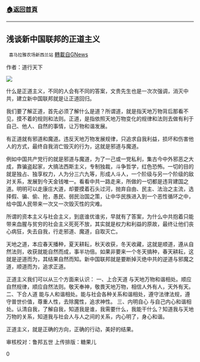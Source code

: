 ###  [:house:返回首頁](https://github.com/ourhimalayas/txt)
---

## 浅谈新中国联邦的正道主义
` 喜马拉雅农场新西兰站` [轉載自GNews](https://gnews.org/zh-hans/1258926/)

作者：道行天下

![]()![](https://gnews-media-offload.s3.amazonaws.com/wp-content/uploads/2021/05/20024451/052001.jpg)

什么是正道主义，不同的人会有不同的答案，文贵先生也是一次次强调，消灭中共，建立新中国联邦就是让正道回归。

我们要了解正道，首先必须了解什么是道？所谓道，就是指天地万物背后那看不见，摸不着的规则和法则。正道，是指依照天地万物变化的规律和法则去做有利于自己、他人、自然的事情，让万物和谐发展。

有正道就有邪道和魔道。违反天地万物发展规律，只追求自我利益，损坏和伤害他人的方式，最终自我消亡毁灭的行为，这就是邪道与魔道。

例如中国共产党行的就是邪道与魔道，为了一己或一党私利，集古今中外邪恶之大成，靠骗盗起家，大搞法西斯主义，专制独裁，斗争哲学，红色恐怖。一切的目的就是独占、独享权力，人为分三六九等，形成人斗人，一个阶级与另一个阶级的敌对关系，发展到今天金钱唯一。看看中共一路走来，所做的一切都是违背建国之道。明明可以走康庄大道，却要摸着石头过河，抛弃自由、民主、法治之主流，选择假、骗、偷、抢，愚民、弱民治国之策，让中华民族进入到一个恶性循环之中，给中国人民带来一次又一次毁灭性的灾难。

所谓的资本主义与社会主义，到底谁优谁劣，早就有了答案，为什么中共抱着只能带来血腥与贫穷的社会主义死死不放，其实就是权力和利益的原故，最终让他们丧心病狂，失去自我，行走邪道、魔道，自取灭亡。

天地之道，本应春天播种，夏天耕耘，秋天收获，冬天收藏，这就是顺道，遵从自然法则，收获就能自然而成，事半功倍。如果非要来一个冬天搞种，春天耕耘，这就是逆道而为，其结果自然而知。新中国联邦就是要断掉灭绝中共的逆道与邪魔之道，顺道而为，追求正道。

正道主义我们可以从三个方面来认识： 
一、上合天道 与天地万物和谐相处。顺应自然规律，顺应自然法则。敬天奉神，敬畏天地万物，相信人外有人，天外有天。 
二、下合人道 能与人和谐相处。能与社会各种关系和谐相处，遵守法律法规，遵守普世价值，尊重人性，去除魔性，追求神性。 
三、内明自心 与自己内心和谐相处。认清自我，了解自我，知道我是谁，我需要什么，我能干什么？知道我与天地万物的关系，知道我与社会人与人之间的关系，内心明了，身心和谐。

正道主义，就是正确的方向，正确的行动，美好的结果。

审核校对：鲁邦五世
上传排版：糖果儿

0
